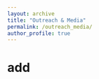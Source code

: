 ```yaml
---
layout: archive
title: "Outreach & Media"
permalink: /outreach_media/
author_profile: true
---
```


# add
